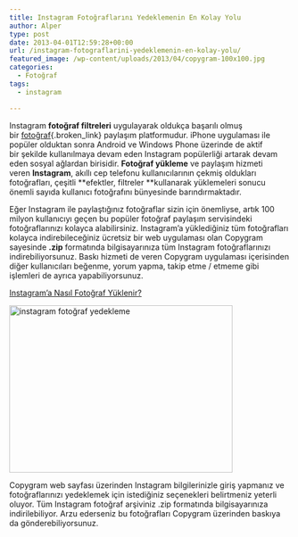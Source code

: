 ```yaml
---
title: Instagram Fotoğraflarını Yedeklemenin En Kolay Yolu
author: Alper
type: post
date: 2013-04-01T12:59:28+00:00
url: /instagram-fotograflarini-yedeklemenin-en-kolay-yolu/
featured_image: /wp-content/uploads/2013/04/copygram-100x100.jpg
categories:
  - Fotoğraf
tags:
  - instagram

---
```

Instagram **fotoğraf filtreleri** uygulayarak oldukça başarılı olmuş bir [fotoğraf][1]{.broken_link} paylaşım platformudur. iPhone uygulaması ile popüler olduktan sonra Android ve Windows Phone üzerinde de aktif bir şekilde kullanılmaya devam eden Instagram popülerliği artarak devam eden sosyal ağlardan birisidir. **Fotoğraf yükleme** ve paylaşım hizmeti veren **Instagram**, akıllı cep telefonu kullanıcılarının çekmiş oldukları fotoğrafları, çeşitli **efektler, filtreler **kullanarak yüklemeleri sonucu önemli sayıda kullanıcı fotoğrafını bünyesinde barındırmaktadır.

Eğer Instagram ile paylaştığınız fotoğraflar sizin için önemliyse, artık 100 milyon kullanıcıyı geçen bu popüler fotoğraf paylaşım servisindeki fotoğraflarınızı kolayca alabilirsiniz. Instagram&#8217;a yüklediğiniz tüm fotoğrafları kolayca indirebileceğiniz ücretsiz bir web uygulaması olan Copygram sayesinde **.zip** formatında bilgisayarınıza tüm Instagram fotoğraflarınızı indirebiliyorsunuz. Baskı hizmeti de veren Copygram uygulaması içerisinden diğer kullanıcıları beğenme, yorum yapma, takip etme / etmeme gibi işlemleri de ayrıca yapabiliyorsunuz.

<p class="info">
  <a title="instagram fotoğraf yükleme" href="https://www.murekkep.org/instagrama-nasil-fotograf-yuklenir-9767" class="broken_link">Instagram’a Nasıl Fotoğraf Yüklenir?</a>
</p>

[<img class="alignnone size-full wp-image-13943" src="https://www.murekkep.org/wp-content/uploads/2013/04/copygram.jpg" alt="instagram fotoğraf yedekleme" width="400" height="300" srcset="https://www.murekkep.org/wp-content/uploads/2013/04/copygram.jpg 400w, https://www.murekkep.org/wp-content/uploads/2013/04/copygram-50x37.jpg 50w, https://www.murekkep.org/wp-content/uploads/2013/04/copygram-125x93.jpg 125w, https://www.murekkep.org/wp-content/uploads/2013/04/copygram-266x200.jpg 266w" sizes="(max-width: 400px) 100vw, 400px" />][2]

Copygram web sayfası üzerinden Instagram bilgilerinizle giriş yapmanız ve fotoğraflarınızı yedeklemek için istediğiniz seçenekleri belirtmeniz yeterli oluyor. Tüm Instagram fotoğraf arşiviniz .zip formatında bilgisayarınıza indirilebiliyor. Arzu ederseniz bu fotoğrafları Copygram üzerinden baskıya da gönderebiliyorsunuz.

&nbsp;

 [1]: https://www.turknikon.com/fotografa-baslangic "fotoğraf"
 [2]: https://www.murekkep.org/wp-content/uploads/2013/04/copygram.jpg